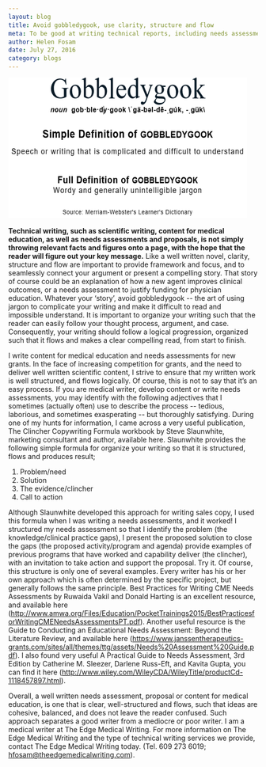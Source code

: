 ```yaml
---
layout: blog
title: Avoid gobbledygook, use clarity, structure and flow
meta: To be good at writing technical reports, including needs assessments, grant proposals, and content for continuing medical education, you really have to put yourself in the mindset of a fine chef.
author: Helen Fosam
date: July 27, 2016
category: blogs
---
```

![blog-3-image](/assets/img/blog3-pic.png)

**Technical writing, such as scientific writing, content for medical education, as well as needs assessments and proposals, is not simply throwing relevant facts and figures onto a page, with the hope that the reader will figure out your key message.**  Like a well written novel, clarity, structure and flow are important to provide framework and focus, and to seamlessly connect your argument or present a compelling story. That story of course could be an explanation of how a new agent improves clinical outcomes, or a needs assessment to justify funding for physician education. Whatever your ‘story’, avoid gobbledygook -- the art of using jargon to complicate your writing and make it difficult to read and impossible understand. It is important to organize your writing such that the reader can easily follow your thought process, argument, and case. Consequently, your writing should follow a logical progression, organized such that it flows and makes a clear compelling read, from start to finish.

I write content for medical education and needs assessments for new grants. In the face of increasing competition for grants, and the need to deliver well written scientific content, I strive to ensure that my written work is well structured, and flows logically. Of course, this is not to say that it’s an easy process. If you are medical writer, develop content or write needs assessments, you may identify with the following adjectives that I sometimes (actually often) use to describe the process -- tedious, laborious, and sometimes exasperating -- but thoroughly satisfying. During one of my hunts for information, I came across a very useful publication, The Clincher Copywriting Formula workbook by Steve Slaunwhite, marketing consultant and author, available here. Slaunwhite provides the following simple formula for organize your writing so that it is structured, flows and produces result; 

1.	Problem/need
2.	Solution
3.	The evidence/clincher
4.	Call to action

Although Slaunwhite developed this approach for writing sales copy, I used this formula when I was writing a needs assessments, and it worked! I structured my needs assessment so that I identify the problem (the knowledge/clinical practice gaps), I present the proposed solution to close the gaps (the proposed activity/program and agenda) provide examples of previous programs that have worked and capability deliver (the clincher), with an invitation to take action and support the proposal. Try it. Of course, this structure is only one of several examples. Every writer has his or her own approach which is often determined by the specific project, but generally follows the same principle. Best Practices for Writing CME Needs Assessments by Ruwaida Vakil and Donald Harting is an excellent resource, and available here (http://www.amwa.org/Files/Education/PocketTrainings2015/BestPracticesforWritingCMENeedsAssessmentsPT.pdf). Another useful resource is the Guide to Conducting an Educational Needs Assessment: Beyond the Literature Review, and available here (https://www.janssentherapeutics-grants.com/sites/all/themes/ttg/assets/Needs%20Assessment%20Guide.pdf). I also found very useful A Practical Guide to Needs Assessment, 3rd Edition by Catherine M. Sleezer, Darlene Russ-Eft, and Kavita Gupta, you can find it here (http://www.wiley.com/WileyCDA/WileyTitle/productCd-1118457897.html).
 

Overall, a well written needs assessment, proposal or content for medical education, is one that is clear, well-structured and flows, such that ideas are cohesive, balanced, and does not leave the reader confused. Such approach separates a good writer from a mediocre or poor writer. I am a medical writer at The Edge Medical Writing. For more information on The Edge Medical Writing and the type of technical writing services we provide, contact The Edge Medical Writing today. (Tel. 609 273 6019; hfosam@theedgemedicalwriting.com).


 
